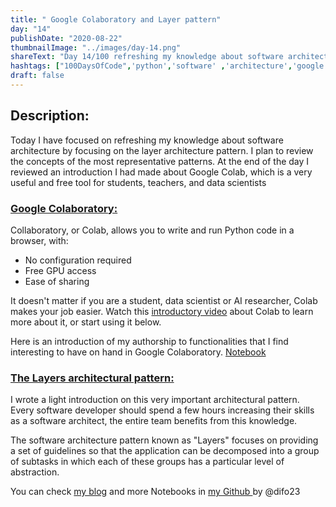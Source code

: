```yaml
---
title: " Google Colaboratory and Layer pattern"
day: "14"
publishDate: "2020-08-22"
thumbnailImage: "../images/day-14.png"
shareText: "Day 14/100 refreshing my knowledge about software architecture by focusing on the layer architecture pattern and reviewed an introduction I had made about Google Colab."
hashtags: ["100DaysOfCode",'python','software' ,'architecture','google','colab', 'notebook','data science', 'layer', 'pattern']
draft: false
---
```


## Description:


Today I have focused on refreshing my knowledge about software architecture by focusing on the layer architecture pattern. I plan to review the concepts of the most representative patterns. At the end of the day I reviewed an introduction I had made about Google Colab, which is a very useful and free tool for students, teachers, and data scientists

### [Google Colaboratory:](https://colab.research.google.com/notebooks/intro.ipynb#scrollTo=5fCEDCU_qrC0)


Collaboratory, or Colab, allows you to write and run Python code in a browser, with:  

* No configuration required
* Free GPU access
* Ease of sharing

It doesn't matter if you are a student, data scientist or AI researcher, Colab makes your job easier. Watch this [introductory video](https://www.youtube.com/watch?v=inN8seMm7UI) about Colab to learn more about it, or start using it below.


Here is an introduction of my authorship to functionalities that I find interesting to have on hand in Google Colaboratory. [Notebook](https://github.com/difo23/BitacorasDataScienceDominicano)

 ### [The Layers architectural pattern:](https://developerdecision.blogspot.com/2020/08/patrones-de-diseno-en-arquitectura-de.html)

I wrote a light introduction on this very important architectural pattern. Every software developer should spend a few hours increasing their skills as a software architect, the entire team benefits from this knowledge.

The software architecture pattern known as "Layers" focuses on providing a set of guidelines so that the application can be decomposed into a group of subtasks in which each of these groups has a particular level of abstraction.



You can check [my blog](https://developerdecision.blogspot.com/2020/08/patrones-de-diseno-en-arquitectura-de.html) and more Notebooks in <a href="https://github.com/difo23/BitacorasDataScienceDominicano" target="_blank"> my Github </a>  by @difo23